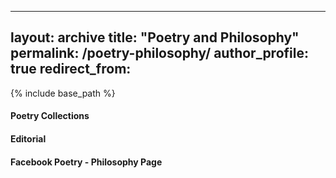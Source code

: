 
---
layout: archive
title: "Poetry and Philosophy"
permalink: /poetry-philosophy/
author_profile: true
redirect_from: 
---

{% include base_path %}


#### Poetry Collections

#### Editorial 

#### Facebook Poetry - Philosophy Page
